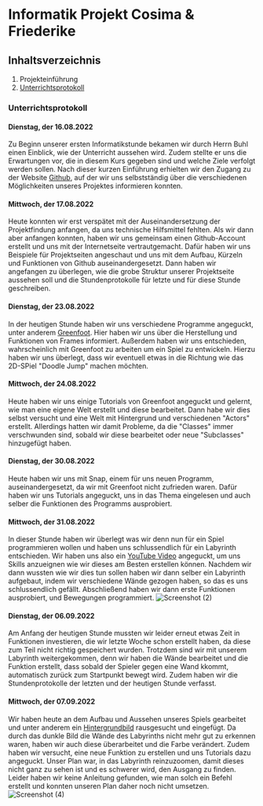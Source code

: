 # Informatik Projekt Cosima & Friederike
## Inhaltsverzeichnis
1. Projekteinführung
2. [Unterrichtsprotokoll](https://github.com/cosima-friederike/informatik-c-f/blob/main/README.md#unterrichtsprotokoll)


### Unterrichtsprotokoll
#### Dienstag, der 16.08.2022
Zu Beginn unserer ersten Informatikstunde bekamen wir durch Herrn Buhl einen Einblick, wie der Unterricht aussehen wird. Zudem stellte er uns die Erwartungen vor, die in diesem Kurs gegeben sind und welche Ziele verfolgt werden sollen. Nach dieser kurzen Einführung erhielten wir den Zugang zu der Website [Github](https://github.com/jbuhl/InformatikUnterricht/blob/master/README.md), auf der wir uns selbstständig über die verschiedenen Möglichkeiten unseres Projektes informieren konnten.
#### Mittwoch, der 17.08.2022
Heute konnten wir erst verspätet mit der Auseinandersetzung der Projektfindung anfangen, da uns technische Hilfsmittel fehlten. Als wir dann aber anfangen konnten, haben wir uns gemeinsam einen Github-Account erstellt und uns mit der Internetseite vertrautgemacht. Dafür haben wir uns Beispiele für Projektseiten angeschaut und uns mit dem Aufbau, Kürzeln und Funktionen von Github auseinandergesetzt. Dann haben wir angefangen zu überlegen, wie die grobe Struktur unserer Projektseite aussehen soll und die Stundenprotokolle für letzte und für diese Stunde geschreiben. 
#### Dienstag, der 23.08.2022
In der heutigen Stunde haben wir uns verschiedene Programme angeguckt, unter anderem [Greenfoot](https://www.greenfoot.org/frames/#tryit). Hier haben wir uns über die Herstellung und Funktionen von Frames informiert. Außerdem haben wir uns entschieden, wahrscheinlich mit Greenfoot zu arbeiten um ein Spiel zu entwickeln. Hierzu haben wir uns überlegt, dass wir eventuell etwas in die Richtung wie das 2D-SPiel "Doodle Jump" machen möchten.
#### Mittwoch, der 24.08.2022
Heute haben wir uns einige Tutorials von Greenfoot angeguckt und gelernt, wie man eine eigene Welt erstellt und diese bearbeitet. Dann habe wir dies selbst versucht und eine Welt mit Hintergrund und verschiedenen "Actors" erstellt. Allerdings hatten wir damit Probleme, da die "Classes" immer verschwunden sind, sobald wir diese bearbeitet oder neue "Subclasses" hinzugefügt haben. 
#### Dienstag, der 30.08.2022
Heute haben wir uns mit Snap, einem für uns neuen Programm, auseinandergesetzt, da wir mit Greenfoot nicht zufrieden waren. Dafür haben wir uns Tutorials angeguckt, uns in das Thema eingelesen und auch selber die Funktionen des Programms ausprobiert.
#### Mittwoch, der 31.08.2022
In dieser Stunde haben wir überlegt was wir denn nun  für ein Spiel programmieren wollen und haben uns schlussendlich für ein Labyrinth entschieden. Wir haben uns also ein [YouTube Video](https://youtu.be/YZYTl6u0Aeg) angeguckt, um uns Skills anzueignen wie wir dieses am Besten erstellen können. Nachdem wir dann wussten wie wir dies tun sollen haben wir dann selber ein Labyrinth aufgebaut, indem wir verschiedene Wände gezogen haben, so das es uns schlussendlich gefällt. Abschließend haben wir dann erste Funktionen ausprobiert, und Bewegungen programmiert.
![Screenshot (2)](https://user-images.githubusercontent.com/111414772/188616493-ea75a5fb-c813-43b1-b352-d432fbc7c226.png)
#### Dienstag, der 06.09.2022
Am Anfang der heutigen Stunde mussten wir leider erneut etwas Zeit in Funktionen investieren, die wir letzte Woche schon erstellt haben, da diese zum Teil nicht richtig gespeichert wurden. Trotzdem sind wir mit unserem Labyrinth weitergekommen, denn wir haben die Wände bearbeitet und die Funktion erstellt, dass sobald der Spieler gegen eine Wand kkommt, automatisch zurück zum Startpunkt bewegt wird. Zudem haben wir die Stundenprotokolle der letzten und der heutigen Stunde verfasst.
#### Mittwoch, der 07.09.2022
Wir haben heute an dem Aufbau und Aussehen unseres Spiels gearbeitet und unter anderem ein [Hintergrundbild](https://encrypted-tbn0.gstatic.com/images?q=tbn:ANd9GcT8a13NwSNV1B1XVMsK1Lh0kbvpsJY38GGIkw&usqp=CAU) rausgesucht und eingefügt. Da durch das dunkle Bild die Wände des Labyrinths nicht mehr gut zu erkennen waren, haben wir auch diese überarbeitet und die Farbe verändert. Zudem haben wir versucht, eine neue Funktion zu erstellen und uns Tutorials dazu angeguckt. Unser Plan war, in das Labyrinth reinzuzoomen, damit dieses nicht ganz zu sehen ist und es schwerer wird, den Ausgang zu finden. Leider haben wir keine Anleitung gefunden, wie man solch ein Befehl erstellt und konnten unseren Plan daher noch nicht umsetzen.
![Screenshot (4)](https://user-images.githubusercontent.com/111414772/188815526-cb2460e9-a1a2-4943-ad87-a369bd131f7d.png)
